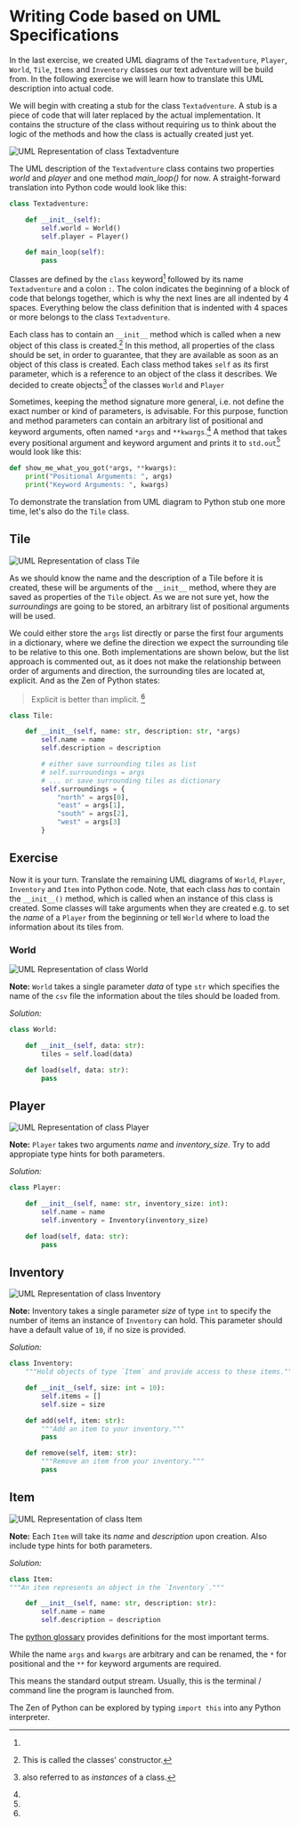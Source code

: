 # Writing Code based on UML Specifications

In the last exercise, we created UML diagrams of the `Textadventure`, `Player`, `World`, `Tile`, `Items` and `Inventory` classes our text adventure will be build from. In the following exercise we will learn how to translate this UML description into actual code.

We will begin with creating a stub for the class `Textadventure`. A stub is a piece of code that will later replaced by the actual implementation. It contains the structure of the class without requiring us to think about the logic of the methods and how the class is actually created just yet.

<!--
```plantuml
@startuml
class Textadventure {
    world: World
    player: Player
    main_loop()
}
@enduml
``` -->

![UML Representation of class `Textadventure`](01_Intro/01_Intro-1.png)

The UML description of the `Textadventure` class contains two properties _world_ and _player_ and one method _main_loop()_ for now. A straight-forward translation into Python code would look like this:

```py
class Textadventure:

    def __init__(self):
        self.world = World()
        self.player = Player()

    def main_loop(self):
        pass
```

Classes are defined by the `class` keyword[^glossary] followed by its name `Textadventure` and a colon `:`. The colon indicates the beginning of a block of code that belongs together, which is why the next lines are all indented by 4 spaces. Everything below the class definition that is indented with 4 spaces or more belongs to the class `Textadventure`.

Each class has to contain an `__init__` method which is called when a new object of this class is created.[^constructor] In this method, all properties of the class should be set, in order to guarantee, that they are available as soon as an object of this class is created. Each class method takes `self` as its first parameter, which is a reference to an object of the class it describes. We decided to create objects[^instances] of the classes `World` and `Player`

Sometimes, keeping the method signature more general, i.e. not define the exact number or kind of parameters, is advisable. For this purpose, function and method parameters can contain an arbitrary list of positional and keyword arguments, often named `*args` and `**kwargs`.[^args] A method that takes every positional argument and keyword argument and prints it to `std.out`[^stdout] would look like this:

```py
def show_me_what_you_got(*args, **kwargs):
    print("Positional Arguments: ", args)
    print("Keyword Arguments: ", kwargs)
```

To demonstrate the translation from UML diagram to Python stub one more time, let's also do the `Tile` class.

## Tile

<!-- ```plantuml
@startuml
class Tile {
    name: str
    description: str
    surrounding
}
@enduml
``` -->

![UML Representation of class `Tile`](01_Intro/01_Intro-2.png)

As we should know the name and the description of a Tile before it is created, these will be arguments of the `__init__` method, where they are saved as properties of the `Tile` object. As we are not sure yet, how the _surroundings_ are going to be stored, an arbitrary list of positional arguments will be used.

We could either store the `args` list directly or parse the first four arguments in a dictionary, where we define the direction we expect the surrounding tile to be relative to this one. Both implementations are shown below, but the list approach is commented out, as it does not make the relationship between order of arguments and direction, the surrounding tiles are located at, explicit. And as the Zen of Python states:

> Explicit is better than implicit.
> [^zen]

```py
class Tile:

    def __init__(self, name: str, description: str, *args)
        self.name = name
        self.description = description

        # either save surrounding tiles as list
        # self.surroundings = args
        # ... or save surrounding tiles as dictionary
        self.surroundings = {
            "north" = args[0],
            "east" = args[1],
            "south" = args[2],
            "west" = args[3]
        }
```

## Exercise

Now it is your turn. Translate the remaining UML diagrams of `World`, `Player`, `Inventory` and `Item` into Python code. Note, that each class _has_ to contain the `__init__()` method, which is called when an instance of this class is created. Some classes will take arguments when they are created e.g. to set the _name_ of a `Player` from the beginning or tell `World` where to load the information about its tiles from.

### World

<!-- ```plantuml
@startuml
class World {
    tiles: list[Tile]
    load()
}
@enduml
``` -->

![UML Representation of class `World`](01_Intro/01_Intro-3.png)

**Note:** `World` takes a single parameter _data_ of type `str` which specifies the name of the `csv` file the information about the tiles should be loaded from.

_Solution:_

```py
class World:

    def __init__(self, data: str):
        tiles = self.load(data)

    def load(self, data: str):
        pass
```

## Player

<!-- ```plantuml
@startuml
class Player {
    name: str
    inventory: Inventory
    current_tile: Tile
    move(direction: str)
}
@enduml
``` -->

![UML Representation of class `Player`](01_Intro/01_Intro-4.png)

**Note:** `Player` takes two arguments _name_ and _inventory_size_. Try to add appropiate type hints for both parameters.

_Solution:_

```py
class Player:

    def __init__(self, name: str, inventory_size: int):
        self.name = name
        self.inventory = Inventory(inventory_size)

    def load(self, data: str):
        pass
```

## Inventory

<!-- ```plantuml
@startuml
class Inventory {
    items: list[Item]
    add(item_name: str)
    remove(item_name: str)
}
@enduml
``` -->

![UML Representation of class `Inventory`](01_Intro/01_Intro-5.png)

**Note:** Inventory takes a single parameter _size_ of type `int` to specify the number of items an instance of `Inventory` can hold. This parameter should have a default value of `10`, if no size is provided.

_Solution:_

```py
class Inventory:
    """Hold objects of type `Item` and provide access to these items."""

    def __init__(self, size: int = 10):
        self.items = []
        self.size = size

    def add(self, item: str):
        """Add an item to your inventory."""
        pass

    def remove(self, item: str):
        """Remove an item from your inventory."""
        pass
```

## Item

<!--
```plantuml
@startuml
class Item {
    name: str
    description: str
}
@enduml
``` -->

![UML Representation of class `Item`](01_Intro/01_Intro-6.png)

**Note:** Each `Item` will take its _name_ and _description_ upon creation. Also include type hints for both parameters.

_Solution:_

```py
class Item:
"""An item represents an object in the `Inventory`."""

    def __init__(self, name: str, description: str):
        self.name = name
        self.description = description
```

<!-- ```plantuml
@startuml

Textadventure  "1" --- "1" World
Textadventure  "1" --- "1" Player
Player "1" *-- "1" Inventory : has
Inventory "1" *-- "n" Item : contains
World "1" *-- "n" Tile : contains

@enduml

``` -->

[^glossary]:

  The [python glossary](https://docs.python.org/3/glossary.html) provides definitions for the most important terms.

[^constructor]: This is called the classes' constructor.
[^args]:

  While the name `args` and `kwargs` are arbitrary and can be renamed, the `*` for positional and the `**` for keyword arguments are required.

[^stdout]:

  This means the standard output stream. Usually, this is the terminal / command line the program is launched from.

[^instances]: also referred to as _instances_ of a class.
[^zen]:

  The Zen of Python can be explored by typing `import this` into any Python interpreter.
